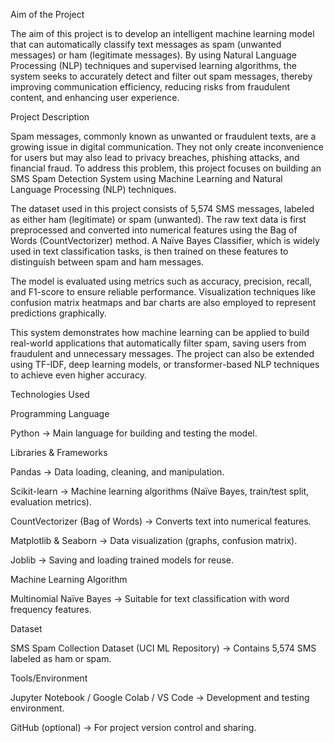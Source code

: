 Aim of the Project

The aim of this project is to develop an intelligent machine learning model that can 
automatically classify text messages as spam (unwanted messages) or ham (legitimate messages).
By using Natural Language Processing (NLP) techniques and supervised learning algorithms, 
the system seeks to accurately detect and filter out spam messages, thereby improving communication efficiency,
reducing risks from fraudulent content, and enhancing user experience.


Project Description

Spam messages, commonly known as unwanted or fraudulent texts, are a growing issue in digital communication.
They not only create inconvenience for users but may also lead to privacy breaches, phishing attacks, 
and financial fraud. To address this problem, this project focuses on building an SMS Spam Detection 
System using Machine Learning and Natural Language Processing (NLP) techniques.

The dataset used in this project consists of 5,574 SMS messages, labeled as either ham (legitimate) 
or spam (unwanted). The raw text data is first preprocessed and converted into numerical features
using the Bag of Words (CountVectorizer) method. A Naïve Bayes Classifier, which is widely used 
in text classification tasks, is then trained on these features to distinguish between spam and ham messages.

The model is evaluated using metrics such as accuracy, precision, recall, and F1-score
to ensure reliable performance. Visualization techniques like confusion matrix heatmaps 
and bar charts are also employed to represent predictions graphically.

This system demonstrates how machine learning can be applied to build real-world applications
that automatically filter spam, saving users from fraudulent and unnecessary messages. 
The project can also be extended using TF-IDF, deep learning models, or transformer-based NLP techniques to achieve even higher accuracy.

Technologies Used

Programming Language

Python → Main language for building and testing the model.

Libraries & Frameworks

Pandas → Data loading, cleaning, and manipulation.

Scikit-learn → Machine learning algorithms (Naïve Bayes, train/test split, evaluation metrics).

CountVectorizer (Bag of Words) → Converts text into numerical features.

Matplotlib & Seaborn → Data visualization (graphs, confusion matrix).

Joblib → Saving and loading trained models for reuse.

Machine Learning Algorithm

Multinomial Naïve Bayes → Suitable for text classification with word frequency features.

Dataset

SMS Spam Collection Dataset (UCI ML Repository) → Contains 5,574 SMS labeled as ham or spam.

Tools/Environment

Jupyter Notebook / Google Colab / VS Code → Development and testing environment.

GitHub (optional) → For project version control and sharing.
